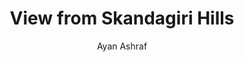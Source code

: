 ---
#YAML part
layout: post
title: View from Skandagiri Hills
author: Ayan Ashraf
description: "Picturesque view from the top of the hills of Skandagiri."
categories: pictures
image: "/blog/assets/images/Pictures/IISc_Main_Building-Oviya _G.jpg"
---